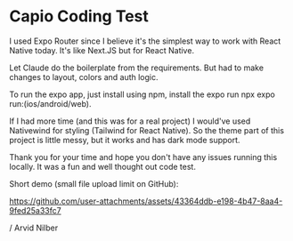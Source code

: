 # Capio Coding Test

I used Expo Router since I believe it's the simplest way to work with React Native today. 
It's like Next.JS but for React Native.

Let Claude do the boilerplate from the requirements. But had to make changes to layout, colors and auth logic. 

To run the expo app, just install using npm, install the expo run npx expo run:(ios/android/web).

If I had more time (and this was for a real project) I would've used Nativewind for styling (Tailwind for React Native). So the theme part of this project is little messy, but it works and has dark mode support.

Thank you for your time and hope you don't have any issues running this locally. It was a fun and well thought out code test.

Short demo (small file upload limit on GitHub):

https://github.com/user-attachments/assets/43364ddb-e198-4b47-8aa4-9fed25a33fc7



/ Arvid Nilber
